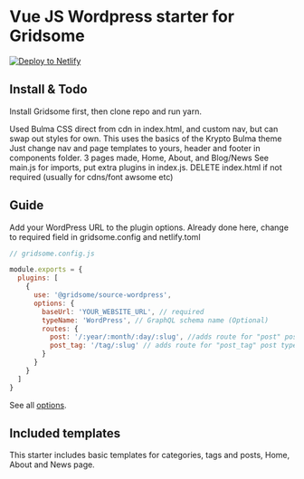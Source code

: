 # Vue JS Wordpress starter for Gridsome

[![Deploy to Netlify](https://www.netlify.com/img/deploy/button.svg)](https://app.netlify.com/start/deploy?repository=https://github.com/gridsome/gridsome-starter-wordpress)



## Install & Todo
Install Gridsome first, then clone repo and run yarn.

Used Bulma CSS direct from cdn in index.html, and custom nav, but can swap out styles for own.
This uses the basics of the Krypto Bulma theme
Just change nav and page templates to yours, header and footer in components folder.
3 pages made, Home, About, and Blog/News
See main.js for imports, put extra plugins in index.js.  DELETE index.html if not required (usually for cdns/font awsome etc)

## Guide

Add your WordPress URL to the plugin options. Already done here, change to required field in gridsome.config and netlify.toml

```js
// gridsome.config.js

module.exports = {
  plugins: [
    {
      use: '@gridsome/source-wordpress',
      options: {
        baseUrl: 'YOUR_WEBSITE_URL', // required
        typeName: 'WordPress', // GraphQL schema name (Optional)
        routes: {
          post: '/:year/:month/:day/:slug', //adds route for "post" post type (Optional)
          post_tag: '/tag/:slug' // adds route for "post_tag" post type (Optional)
        }
      }
    }
  ]
}

```

See all [options](https://gridsome.org/plugins/@gridsome/source-wordpress).

## Included templates

This starter includes basic templates for categories, tags and posts, Home, About and News page.
